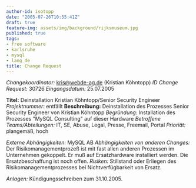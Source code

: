 ```yaml
---
author-id: isotopp
date: "2005-07-26T10:55:41Z"
draft: true
feature-img: assets/img/background/rijksmuseum.jpg
published: true
tags:
- free software
- karlsruhe
- mysql
- lang_de
title: Change Request
---
```

<i>Changekoordinator:</i> kris@webde-ag.de (Kristian Köhntopp)
<i>ID Change Request:</i> 30726
<i>Eingangsdatum:</i> 25.07.2005

<b>Titel:</b> Deinstallation Kristian Köhntopp/Senior Security Engineer
<i>Projektnummer:</i> entfällt
<b>Beschreibung:</b> Deinstallation des Prozesses Senior Security Engineer von Kristian Köhntopp
<i>Begründung:</i> Installation des Prozesses "MySQL Consulting" auf dieser Hardware
<i>Betroffene Teams/Abteilungen:</i> IT, SE, Abuse, Legal, Presse, Freemail, Portal
<i>Prioriät:</i> plangemäß, hoch

<i>Externe Abhängigkeiten:</i> MySQL AB
<i>Abhängigkeiten von anderen Changes:</i> Der Risikomanagementprozeß ist mit fast allen anderen Prozessen im Unternehmen gekoppelt. Er muß auf Ersatzhardware installiert werden. Die Ersatzbeschaffung ist noch offen.
<i>Risiken:</i> Stillstand oder Erliegen des Risikomanagementprozesses bei Nichtverfügbarkeit von Ersatz.

<i>Anlagen:</i> Kündigungsschreiben zum 31.10.2005.
